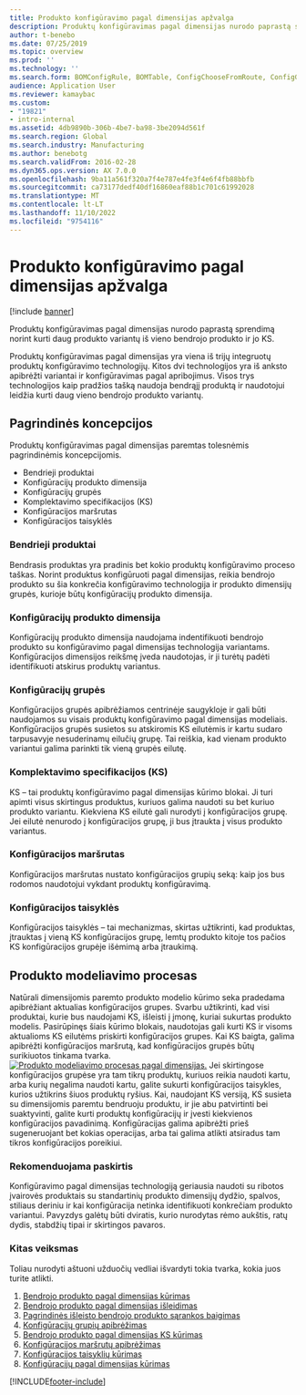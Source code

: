 ```yaml
---
title: Produkto konfigūravimo pagal dimensijas apžvalga
description: Produktų konfigūravimas pagal dimensijas nurodo paprastą sprendimą norint kurti daug produkto variantų iš vieno bendrojo produkto ir jo KS.
author: t-benebo
ms.date: 07/25/2019
ms.topic: overview
ms.prod: ''
ms.technology: ''
ms.search.form: BOMConfigRule, BOMTable, ConfigChooseFromRoute, ConfigGroup, ConfigHierarchy, EcoResDimensionBasedConfiguration
audience: Application User
ms.reviewer: kamaybac
ms.custom:
- "19821"
- intro-internal
ms.assetid: 4db9890b-306b-4be7-ba98-3be2094d561f
ms.search.region: Global
ms.search.industry: Manufacturing
ms.author: benebotg
ms.search.validFrom: 2016-02-28
ms.dyn365.ops.version: AX 7.0.0
ms.openlocfilehash: 9ba11a561f320a7f4e787e4fe3f4e6f4fb88bbfb
ms.sourcegitcommit: ca73177dedf40df16860eaf88b1c701c61992028
ms.translationtype: MT
ms.contentlocale: lt-LT
ms.lasthandoff: 11/10/2022
ms.locfileid: "9754116"
---
```

# <a name="dimension-based-product-configuration-overview"></a>Produkto konfigūravimo pagal dimensijas apžvalga

[!include [banner](../includes/banner.md)]

Produktų konfigūravimas pagal dimensijas nurodo paprastą sprendimą norint kurti daug produkto variantų iš vieno bendrojo produkto ir jo KS.

Produktų konfigūravimas pagal dimensijas yra viena iš trijų integruotų produktų konfigūravimo technologijų. Kitos dvi technologijos yra iš anksto apibrėžti variantai ir konfigūravimas pagal apribojimus. Visos trys technologijos kaip pradžios tašką naudoja bendrąjį produktą ir naudotojui leidžia kurti daug vieno bendrojo produkto variantų.

## <a name="key-concepts"></a>Pagrindinės koncepcijos
Produktų konfigūravimas pagal dimensijas paremtas tolesnėmis pagrindinėmis koncepcijomis.

-   Bendrieji produktai
-   Konfigūracijų produkto dimensija
-   Konfigūracijų grupės
-   Komplektavimo specifikacijos (KS)
-   Konfigūracijos maršrutas
-   Konfigūracijos taisyklės

### <a name="product-masters"></a>Bendrieji produktai

Bendrasis produktas yra pradinis bet kokio produktų konfigūravimo proceso taškas. Norint produktus konfigūruoti pagal dimensijas, reikia bendrojo produkto su šia konkrečia konfigūravimo technologija ir produkto dimensijų grupės, kurioje būtų konfigūracijų produkto dimensija.

### <a name="configuration-product-dimension"></a>Konfigūracijų produkto dimensija

Konfigūracijų produkto dimensija naudojama indentifikuoti bendrojo produkto su konfigūravimo pagal dimensijas technologija variantams. Konfigūracijos dimensijos reikšmę įveda naudotojas, ir ji turėtų padėti identifikuoti atskirus produktų variantus.

### <a name="configuration-groups"></a>Konfigūracijų grupės

Konfigūracijos grupės apibrėžiamos centrinėje saugykloje ir gali būti naudojamos su visais produktų konfigūravimo pagal dimensijas modeliais. Konfigūracijos grupės susietos su atskiromis KS eilutėmis ir kartu sudaro tarpusavyje nesuderinamų eilučių grupę. Tai reiškia, kad vienam produkto variantui galima parinkti tik vieną grupės eilutę.

### <a name="bill-of-materials-bom"></a>Komplektavimo specifikacijos (KS)

KS – tai produktų konfigūravimo pagal dimensijas kūrimo blokai. Ji turi apimti visus skirtingus produktus, kuriuos galima naudoti su bet kuriuo produkto variantu. Kiekviena KS eilutė gali nurodyti į konfigūracijos grupę. Jei eilutė nenurodo į konfigūracijos grupę, ji bus įtraukta į visus produkto variantus.

### <a name="configuration-route"></a>Konfigūracijos maršrutas

Konfigūracijos maršrutas nustato konfigūracijos grupių seką: kaip jos bus rodomos naudotojui vykdant produktų konfigūravimą.

### <a name="configuration-rules"></a>Konfigūracijos taisyklės

Konfigūracijos taisyklės – tai mechanizmas, skirtas užtikrinti, kad produktas, įtrauktas į vieną KS konfigūracijos grupę, lemtų produkto kitoje tos pačios KS konfigūracijos grupėje išėmimą arba įtraukimą.

## <a name="product-modeling-process"></a>Produkto modeliavimo procesas
Natūrali dimensijomis paremto produkto modelio kūrimo seka pradedama apibrėžiant aktualias konfigūracijos grupes. Svarbu užtikrinti, kad visi produktai, kurie bus naudojami KS, išleisti į įmonę, kuriai sukurtas produkto modelis. Pasirūpinęs šiais kūrimo blokais, naudotojas gali kurti KS ir visoms aktualioms KS eilutėms priskirti konfigūracijos grupes. Kai KS baigta, galima apibrėžti konfigūracijos maršrutą, kad konfigūracijos grupės būtų surikiuotos tinkama tvarka. [![Produkto modeliavimo procesas pagal dimensijas.](./media/dimension-based-product-modeling-process-v1.png)](./media/dimension-based-product-modeling-process-v1.png) Jei skirtingose konfigūracijos grupėse yra tam tikrų produktų, kuriuos reikia naudoti kartu, arba kurių negalima naudoti kartu, galite sukurti konfigūracijos taisykles, kurios užtikrins šiuos produktų ryšius. Kai, naudojant KS versiją, KS susieta su dimensijomis paremtu bendruoju produktu, ir jie abu patvirtinti bei suaktyvinti, galite kurti produktų konfigūracijų ir įvesti kiekvienos konfigūracijos pavadinimą. Konfigūracijas galima apibrėžti prieš sugeneruojant bet kokias operacijas, arba tai galima atlikti atsiradus tam tikros konfigūracijos poreikiui.

### <a name="suggested-use"></a>Rekomenduojama paskirtis

Konfigūravimo pagal dimensijas technologiją geriausia naudoti su ribotos įvairovės produktais su standartinių produkto dimensijų dydžio, spalvos, stiliaus deriniu ir kai konfigūracija netinka identifikuoti konkrečiam produkto variantui. Pavyzdys galėtų būti dviratis, kurio nurodytas rėmo aukštis, ratų dydis, stabdžių tipai ir skirtingos pavaros.

### <a name="next-step"></a><a name="sequence"></a>Kitas veiksmas

Toliau nurodyti aštuoni užduočių vedliai išvardyti tokia tvarka, kokia juos turite atlikti. 

1.  [Bendrojo produkto pagal dimensijas kūrimas](tasks/create-dimension-based-product-master.md)
2.  [Bendrojo produkto pagal dimensijas išleidimas](tasks/release-dimension-based-product-master.md)
3.  [Pagrindinės išleisto bendrojo produkto sąrankos baigimas](tasks/complete-basic-setup-released-product-master.md)
4.  [Konfigūracijų grupių apibrėžimas](tasks/define-configuration-groups.md)
5.  [Bendrojo produkto pagal dimensijas KS kūrimas](tasks/create-bill-materials-dimension-based-product-master.md)
6.  [Konfigūracijos maršrutų apibrėžimas](tasks/define-configuration-route.md)
7.  [Konfigūracijos taisyklių kūrimas](tasks/create-configuration-rules.md)
8.  [Konfigūracijų pagal dimensijas kūrimas](tasks/create-dimension-based-configurations.md)



[!INCLUDE[footer-include](../../includes/footer-banner.md)]